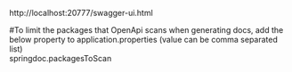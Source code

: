 http://localhost:20777/swagger-ui.html  

#To limit the packages that OpenApi scans when generating docs, add the below property to application.properties (value can be comma separated list)  
springdoc.packagesToScan
